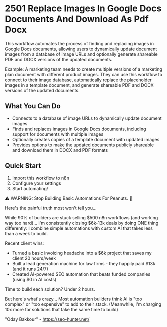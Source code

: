 # 2501 Replace Images In Google Docs Documents And Download As Pdf Docx

This workflow automates the process of finding and replacing images in Google Docs documents, allowing users to dynamically update document images from a database of image URLs and optionally generate shareable PDF and DOCX versions of the updated documents.

Example: A marketing team needs to create multiple versions of a marketing plan document with different product images. They can use this workflow to connect to their image database, automatically replace the placeholder images in a template document, and generate shareable PDF and DOCX versions of the updated documents.

## What You Can Do
- Connects to a database of image URLs to dynamically update document images
- Finds and replaces images in Google Docs documents, including support for documents with multiple images
- Optionally creates copies of a template document with updated images
- Provides options to make the updated documents publicly shareable and download them in DOCX and PDF formats

## Quick Start
1. Import this workflow to n8n
2. Configure your settings
3. Start automating!

⚠️ WARNING: Stop Building Basic Automations For Peanuts. 🚫

Here's the painful truth most won't tell you...

While 90% of builders are stuck selling $500 n8n workflows (and working way too hard)...
I'm consistently closing $6k-13k deals by doing ONE thing differently:
I combine simple automations with custom AI that takes less than a week to build.

Recent client wins:
* Turned a basic invoicing headache into a $6k project that saves my client 20 hours/week
* Built a lead generation machine for law firms - they happily paid $13k (and it runs 24/7)
* Created AI-powered SEO automation that beats funded companies (using $0 in AI costs)

Time to build each solution? Under 2 hours.

But here's what's crazy...
Most automation builders think AI is "too complex" or "too expensive" to add to their stack.
(Meanwhile, I'm charging 10x more for solutions that take the same time to build)

"Oday Bakkour" - https://seo-hunter.net/
